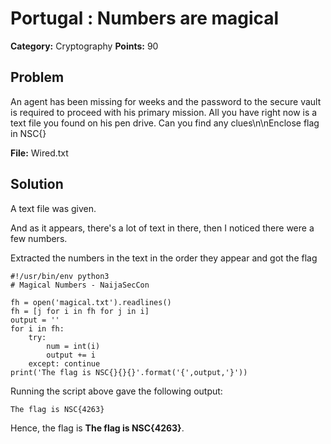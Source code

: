 # Portugal : Numbers are magical
**Category:** Cryptography
**Points:** 90


## Problem

An agent has been missing for weeks and the password to the secure vault is required to proceed with his primary mission. All you have right now is a text file you found on his pen drive. Can you find any clues\n\nEnclose flag in NSC{}

**File:** Wired.txt 


## Solution

A text file was given.

And as it appears, there's a lot of text in there, then I noticed there were a few numbers. 

Extracted the numbers in the text in the order they appear and got the flag

```
#!/usr/bin/env python3
# Magical Numbers - NaijaSecCon

fh = open('magical.txt').readlines()
fh = [j for i in fh for j in i]
output = ''
for i in fh:
    try:
        num = int(i)
        output += i
    except: continue
print('The flag is NSC{}{}{}'.format('{',output,'}'))
```
Running the script above gave the following output:

```
The flag is NSC{4263}
```

Hence, the flag is **The flag is NSC{4263}**.